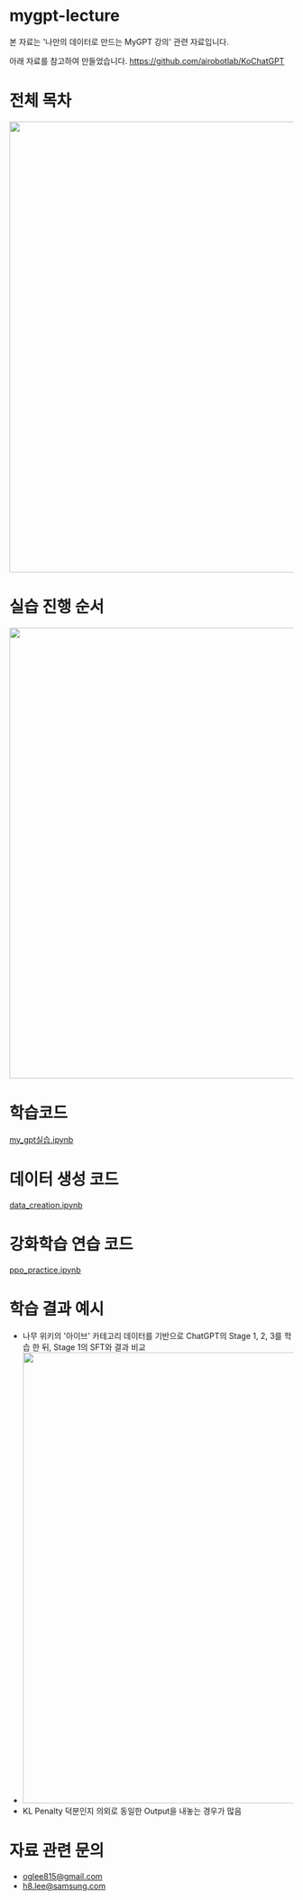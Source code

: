 # mygpt-lecture
본 자료는 '나만의 데이터로 만드는 MyGPT 강의' 관련 자료입니다.

아래 자료를 참고하여 만들었습니다.
https://github.com/airobotlab/KoChatGPT

# 전체 목차
<img src='https://github.com/oglee815/mygpt-lecture/assets/18374514/0d0560f2-6946-497e-bc11-10b546923c31' width=800>

# 실습 진행 순서
<img src='https://github.com/oglee815/mygpt-lecture/assets/18374514/08e5db0b-93a6-4a62-bfb8-4c59accc6895' width=800>

# 학습코드
[my_gpt실습.ipynb](https://colab.research.google.com/github/oglee815/mygpt-lecture/blob/main/mygpt_실습.ipynb)

# 데이터 생성 코드
[data_creation.ipynb](https://colab.research.google.com/github/oglee815/mygpt-lecture/blob/main/data_creation.ipynb)

# 강화학습 연습 코드
[ppo_practice.ipynb](https://colab.research.google.com/github/oglee815/mygpt-lecture/blob/main/PPO_practice.ipynb)

# 학습 결과 예시
- 나무 위키의 '아이브' 카테고리 데이터를 기반으로 ChatGPT의 Stage 1, 2, 3를 학습 한 뒤, Stage 1의 SFT와 결과 비교
- <img src='https://github.com/oglee815/mygpt-lecture/assets/18374514/5642277e-85da-4365-93b4-c6ca1ab6fdbb' width=800>
- KL Penalty 덕분인지 의외로 동일한 Output을 내놓는 경우가 많음

# 자료 관련 문의
- oglee815@gmail.com
- h8.lee@samsung.com
